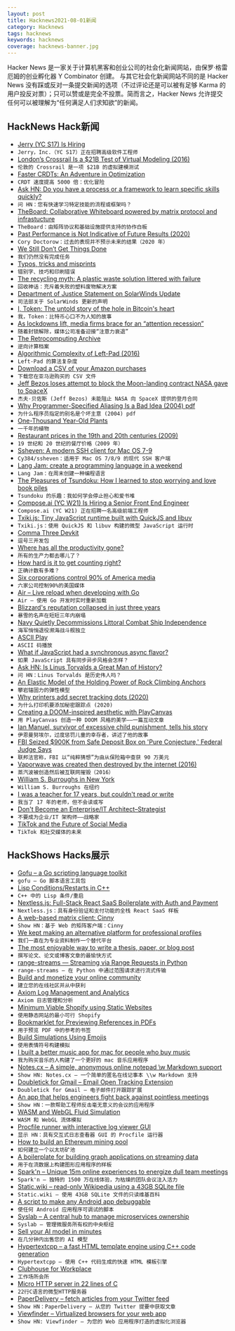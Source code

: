 ```yaml
---
layout: post
title: Hacknews2021-08-01新闻
category: Hacknews
tags: hacknews
keywords: hacknews
coverage: hacknews-banner.jpg
---
```


Hacker News 是一家关于计算机黑客和创业公司的社会化新闻网站，由保罗·格雷厄姆的创业孵化器 Y Combinator 创建。
与其它社会化新闻网站不同的是 Hacker News 没有踩或反对一条提交新闻的选项（不过评论还是可以被有足够 Karma 的用户投反对票）；只可以赞或是完全不投票。简而言之，Hacker News 允许提交任何可以被理解为“任何满足人们求知欲”的新闻。

## HackNews Hack新闻


- [Jerry (YC S17) Is Hiring](https://apply.workable.com/jerry/j/07E1D2B302/)
- `Jerry，Inc.（YC S17）正在招聘高级软件工程师`
- [London’s Crossrail Is a $21B Test of Virtual Modeling (2016)](https://spectrum.ieee.org/londons-crossrail-is-a-21-billion-test-of-virtual-modeling)
- `伦敦的 Crossrail 是一项 $21B 的虚拟建模测试`
- [Faster CRDTs: An Adventure in Optimization](https://josephg.com/blog/crdts-go-brrr/)
- `CRDT 速度提高 5000 倍：优化冒险`
- [Ask HN: Do you have a process or a framework to learn specific skills quickly?](item?id=28017289)
- `问 HN：您有快速学习特定技能的流程或框架吗？`
- [TheBoard: Collaborative Whiteboard powered by matrix protocol and infrastucture](https://github.com/toger5/TheBoard)
- `TheBoard：由矩阵协议和基础设施提供支持的协作白板`
- [Past Performance is Not Indicative of Future Results (2020)](https://locusmag.com/2020/11/cory-doctorow-past-performance-is-not-indicative-of-future-results/)
- `Cory Doctorow：过去的表现并不预示未来的结果（2020 年）`
- [We Still Don’t Get Things Done](https://www.wired.com/story/to-do-apps-failed-productivity-tools/)
- `我们仍然没有完成任务`
- [Typos, tricks and misprints](https://aeon.co/essays/why-is-the-english-spelling-system-so-weird-and-inconsistent)
- `错别字、技巧和印刷错误`
- [The recycling myth: A plastic waste solution littered with failure](https://www.reuters.com/investigates/special-report/environment-plastic-oil-recycling/)
- `回收神话：充斥着失败的塑料废物解决方案`
- [Department of Justice Statement on SolarWinds Update](https://www.justice.gov/opcl/department-justice-statement-solarwinds-update)
- `司法部关于 SolarWinds 更新的声明`
- [I, Token: The untold story of the hole in Bitcoin's heart](https://brettscott.substack.com/p/the-hole-in-bitcoins-heart)
- `我，Token：比特币心口不为人知的故事`
- [As lockdowns lift, media firms brace for an “attention recession”](https://www.economist.com/international/2021/07/01/as-lockdowns-lift-media-firms-brace-for-an-attention-recession)
- `随着封锁解除，媒体公司准备迎接“注意力衰退”`
- [The Retrocomputing Archive](http://www.retroarchive.org/)
- `逆向计算档案`
- [Algorithmic Complexity of Left-Pad (2016)](https://accidentallyquadratic.tumblr.com/post/142387131042/nodejs-left-pad)
- `Left-Pad 的算法复杂度`
- [Download a CSV of your Amazon purchases](https://www.amazon.com/gp/b2b/reports)
- `下载您在亚马逊购买的 CSV 文件`
- [Jeff Bezos loses attempt to block the Moon-landing contract NASA gave to SpaceX](https://arstechnica.com/tech-policy/2021/07/jeff-bezos-loses-attempt-to-block-the-moon-landing-contract-nasa-gave-to-spacex/)
- `杰夫·贝佐斯 (Jeff Bezos) 未能阻止 NASA 向 SpaceX 提供的登月合同`
- [Why Programmer-Specified Aliasing Is a Bad Idea (2004) pdf](http://citeseerx.ist.psu.edu/viewdoc/download?doi=10.1.1.94.140&rep=rep1&type=pdf)
- `为什么程序员指定的别名是个坏主意 (2004) pdf`
- [One-Thousand Year-Old Plants](https://www.nytimes.com/2021/07/31/science/plant-leaves-welwitschia.html)
- `一千年的植物`
- [Restaurant prices in the 19th and 20th centuries (2009)](https://restaurant-ingthroughhistory.com/restaurant-prices/)
- `19 世纪和 20 世纪的餐厅价格（2009 年）`
- [Ssheven: A modern SSH client for Mac OS 7-9](https://github.com/cy384/ssheven)
- `Cy384/ssheven：适用于 Mac OS 7/8/9 的现代 SSH 客户端`
- [Lang Jam: create a programming language in a weekend](https://github.com/langjam/langjam)
- `Lang Jam：在周末创建一种编程语言`
- [The Pleasures of Tsundoku: How I learned to stop worrying and love book piles](https://lithub.com/the-pleasures-of-tsundoku-or-how-i-learned-to-stop-worrying-and-love-book-piles/)
- `Tsundoku 的乐趣：我如何学会停止担心和爱书堆`
- [Compose.ai (YC W21) Is Hiring a Senior Front End Engineer](https://www.ycombinator.com/companies/compose-ai/jobs/syPzbAB-senior-frontend-engineer)
- `Compose.ai (YC W21) 正在招聘一名高级前端工程师`
- [Txiki.js: Tiny JavaScript runtime built with QuickJS and libuv](https://github.com/saghul/txiki.js)
- `Txiki.js：使用 QuickJS 和 libuv 构建的微型 JavaScript 运行时`
- [Comma Three Devkit](https://comma.ai/shop/products/three)
- `逗号三开发包`
- [Where has all the productivity gone?](https://www.johndcook.com/blog/2021/07/31/where-has-productivity-gone/)
- `所有的生产力都去哪儿了？`
- [How hard is it to get counting right?](https://desystemize.substack.com/p/desystemize-1)
- `正确计数有多难？`
- [Six corporations control 90% of America media](https://techstartups.com/2020/09/18/6-corporations-control-90-media-america-illusion-choice-objectivity-2020/)
- `六家公司控制90%的美国媒体`
- [Air – Live reload when developing with Go](https://github.com/cosmtrek/air)
- `Air – 使用 Go 开发时实时重新加载`
- [Blizzard's reputation collapsed in just three years](https://www.pcgamer.com/how-blizzards-reputation-collapsed-in-just-3-years/)
- `暴雪的名声在短短三年内崩塌`
- [Navy Quietly Decommissions Littoral Combat Ship Independence](https://news.usni.org/2021/07/31/navy-quietly-decommissions-littoral-combat-ship-independence-after-11-years)
- `海军悄悄退役濒海战斗舰独立`
- [ASCII Play](https://play.ertdfgcvb.xyz/)
- `ASCII 码播放`
- [What if JavaScript had a synchronous async flavor?](https://guido.io/posts/nasync-javascript/)
- `如果 JavaScript 具有同步异步风格会怎样？`
- [Ask HN: Is Linus Torvalds a Great Man of History?](item?id=28022990)
- `问 HN：Linus Torvalds 是历史伟人吗？`
- [An Elastic Model of the Holding Power of Rock Climbing Anchors](http://web.mit.edu/custer/www/rocking/cams/cams.body.html)
- `攀岩锚固力的弹性模型`
- [Why printers add secret tracking dots (2020)](https://www.bbc.com/future/article/20170607-why-printers-add-secret-tracking-dots)
- `为什么打印机要添加秘密跟踪点 (2020)`
- [Creating a DOOM-inspired aesthetic with PlayCanvas](https://omarshehata.me/html/playcanvas-horror-aesthetic/)
- `用 PlayCanvas 创造一种 DOOM 风格的美学——一篇互动文章`
- [Ian Manuel, survivor of excessive child punishment, tells his story](https://eji.org/news/ian-manuel-survivor-of-excessive-child-punishment-tells-his-story/)
- `伊恩曼努埃尔，过度惩罚儿童的幸存者，讲述了他的故事`
- [FBI Seized $900K from Safe Deposit Box on 'Pure Conjecture,' Federal Judge Says](https://reason.com/2021/07/29/fbi-seized-900000-from-safe-deposit-box-on-pure-conjecture-federal-judge-says/)
- `联邦法官称，FBI 以“纯粹猜想”为由从保险箱中查获 90 万美元`
- [Vaporwave was created then destroyed by the internet (2016)](https://www.esquire.com/entertainment/music/a47793/what-happened-to-vaporwave/)
- `蒸汽波被创造然后被互联网摧毁（2016）`
- [William S. Burroughs in New York](https://cromwell-intl.com/travel/usa/new-york-w-s-burroughs/)
- `William S. Burroughs 在纽约`
- [I was a teacher for 17 years, but couldn't read or write](https://www.bbc.co.uk/news/stories-43700153)
- `我当了 17 年的老师，但不会读或写`
- [Don't Become an Enterprise/IT Architect–Strategist](https://ea.rna.nl/2021/07/31/dont-become-an-enterprise-it-architect/)
- `不要成为企业/IT 架构师——战略家`
- [TikTok and the Future of Social Media](https://atthis.link/blog/2021/tiktok.html)
- `TikTok 和社交媒体的未来`


## HackShows Hacks展示

- [ Gofu – a Go scripting language toolkit](https://github.com/codr7/gofu)
- `gofu – Go 脚本语言工具包`
- [ Lisp Conditions/Restarts in C++](https://github.com/leonard-stross/conditions)
- `C++ 中的 Lisp 条件/重启`
- [ Nextless.js: Full-Stack React SaaS Boilerplate with Auth and Payment](https://nextlessjs.com)
- `Nextless.js：具有身份验证和支付功能的全栈 React SaaS 样板`
- [ A web-based matrix client: Cinny](https://github.com/ajbura/cinny/releases/tag/v1.0.0)
- `Show HN：基于 Web 的矩阵客户端：Cinny`
- [ We kept making an alternative platform for professional profiles](https://read.cv/cv/B3N1GcOjWapaIZy8pNkV)
- `我们一直在为专业资料制作一个替代平台`
- [ The most enjoyable way to write a thesis, paper, or blog post](https://www.monsterwriter.app/)
- `撰写论文、论文或博客文章的最愉快方式`
- [ range-streams — Streaming via Range Requests in Python](https://github.com/lmmx/range-streams)
- `range-streams — 在 Python 中通过范围请求进行流式传输`
- [ Build and monetize your online community](https://discoflip.com)
- `建立您的在线社区并从中获利`
- [ Axiom Log Management and Analytics](https://axiom.co)
- `Axiom 日志管理和分析`
- [ Minimum Viable Shopify using Static Websites](https://perspect.com/demo)
- `使用静态网站的最小可行 Shopify`
- [ Bookmarklet for Previewing References in PDFs](https://github.com/belinghy/PDFRefPreview)
- `用于预览 PDF 中的参考的书签`
- [ Build Simulations Using Emojis](https://simoji.pub/index.html#example%20fire)
- `使用表情符号构建模拟`
- [ I built a better music app for mac for people who buy music](https://brushedtype.co/doppler/)
- `我为购买音乐的人构建了一个更好的 mac 音乐应用程序`
- [ Notes.cx – A simple, anonymous online notepad \w Markdown support](https://notes.cx/)
- `Show HN: Notes.cx – 一个简单的匿名在线记事本 \\w Markdown 支持`
- [ Doubletick for Gmail – Email Open Tracking Extension](https://www.getdoubletick.com)
- `Doubletick for Gmail – 电子邮件打开跟踪扩展`
- [ An app that helps engineers fight back against pointless meetings](https://github.com/syncfast/clockwise)
- `Show HN：一款帮助工程师反击毫无意义的会议的应用程序`
- [ WASM and WebGL Fluid Simulation](https://birchlabs.co.uk/liquidfun-wasm/)
- `WASM 和 WebGL 流体模拟`
- [ Procfile runner with interactive log viewer GUI](https://exo.deref.io/)
- `显示 HN：具有交互式日志查看器 GUI 的 Procfile 运行器`
- [ How to build an Ethereum mining pool](https://github.com/Mining-DAO/docs/blob/master/ethereum-mining-pool-howto.md)
- `如何建立一个以太坊矿池`
- [ A boilerplate for building graph applications on streaming data](https://github.com/memgraph/example-streaming-app)
- `用于在流数据上构建图形应用程序的样板`
- [ Spark'n – Unique 15m online experiences to energize dull team meetings](https://sparkn.ai)
- `Spark'n – 独特的 1500 万在线体验，为枯燥的团队会议注入活力`
- [ Static.wiki – read-only Wikipedia using a 43GB SQLite file](http://static.wiki/)
- `Static.wiki – 使用 43GB SQLite 文件的只读维基百科`
- [ A script to make any Android app debuggable](https://github.com/julKali/makeDebuggable)
- `使任何 Android 应用程序可调试的脚本`
- [ Syslab – A central hub to manage microservices ownership](https://usesyslab.com/)
- `Syslab – 管理微服务所有权的中央枢纽`
- [ Sell your AI model in minutes](https://volantai.org)
- `在几分钟内出售您的 AI 模型`
- [ Hypertextcpp – a fast HTML template engine using C++ code generation](https://github.com/kamchatka-volcano/hypertextcpp)
- `Hypertextcpp – 使用 C++ 代码生成的快速 HTML 模板引擎`
- [ Clubhouse for Workplace](https://www.brewbreak.chat/)
- `工作场所会所`
- [ Micro HTTP server in 22 lines of C](https://twitter.com/ilyakurdyukov/status/1421349901720510465)
- `22行C语言的微型HTTP服务器`
- [ PaperDelivery – fetch articles from your Twitter feed](https://paperdelivery.co/)
- `Show HN：PaperDelivery – 从您的 Twitter 提要中获取文章`
- [ Viewfinder – Virtualized browsers for your web app](https://github.com/i5ik/ViewFinder)
- `Show HN: Viewfinder – 为您的 Web 应用程序打造的虚拟化浏览器`

